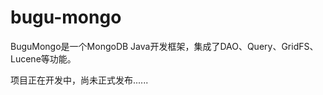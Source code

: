 bugu-mongo
==========

BuguMongo是一个MongoDB Java开发框架，集成了DAO、Query、GridFS、Lucene等功能。

项目正在开发中，尚未正式发布......
